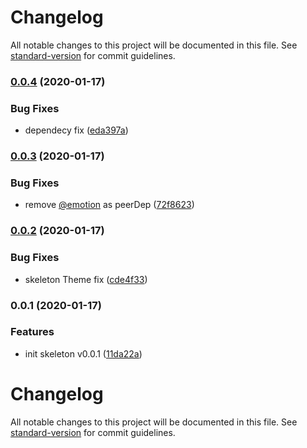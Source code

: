 # Changelog

All notable changes to this project will be documented in this file. See [standard-version](https://github.com/conventional-changelog/standard-version) for commit guidelines.

### [0.0.4](https://github.com/wadehrarshpreet/react-loading-skeleton/compare/v0.0.3...v0.0.4) (2020-01-17)


### Bug Fixes

* dependecy fix ([eda397a](https://github.com/wadehrarshpreet/react-loading-skeleton/commit/eda397aa4d734db1697ce796bdb29bf54bd6ddfa))

### [0.0.3](https://github.com/wadehrarshpreet/react-loading-skeleton/compare/v0.0.2...v0.0.3) (2020-01-17)


### Bug Fixes

* remove [@emotion](https://github.com/emotion) as peerDep ([72f8623](https://github.com/wadehrarshpreet/react-loading-skeleton/commit/72f8623c2de1c57a5a97e6583058582640082f02))

### [0.0.2](https://github.com/wadehrarshpreet/react-loading-skeleton/compare/v0.0.1...v0.0.2) (2020-01-17)


### Bug Fixes

* skeleton Theme fix ([cde4f33](https://github.com/wadehrarshpreet/react-loading-skeleton/commit/cde4f33be25c0b1024b191ed255f39be977191ad))

### 0.0.1 (2020-01-17)


### Features

* init skeleton v0.0.1 ([11da22a](https://github.com/wadehrarshpreet/react-loading-skeleton/commit/11da22acbcd53f62ba43ed8dfd63efe816d13f29))

# Changelog

All notable changes to this project will be documented in this file. See [standard-version](https://github.com/conventional-changelog/standard-version) for commit guidelines.
